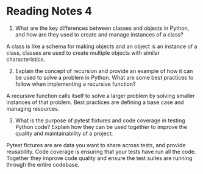 # Reading Notes 4

1. What are the key differences between classes and objects in Python, and how are they used to create and manage instances of a class?

A class is like a schema for making objects and an object is an instance of a class, classes are used to create multiple objects with similar characteristics.

2. Explain the concept of recursion and provide an example of how it can be used to solve a problem in Python. What are some best practices to follow when implementing a recursive function?

A recursive function calls itself to solve a larger problem by solving smaller instances of that problem. Best practices are defining a base case and managing resources.

3. What is the purpose of pytest fixtures and code coverage in testing Python code? Explain how they can be used together to improve the quality and maintainability of a project.

Pytest fictures are are data you want to share across tests, and provide reusability. Code coverage is ensuring that your tests have run all the code. Together they improve code quality and ensure the test suites are running through the entire codebase.
